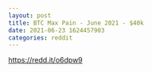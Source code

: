 ```yaml
--- 
layout: post 
title: BTC Max Pain - June 2021 - $40k 
date: 2021-06-23 1624457903 
categories: reddit 
--- 
```

https://redd.it/o6dpw9